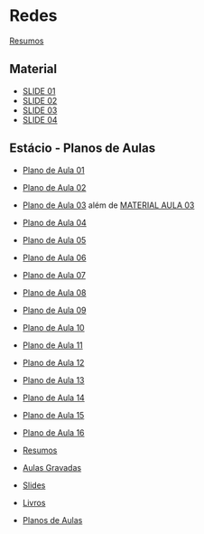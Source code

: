 # Redes

[Resumos](https://github.com/andrenevares/andrenevares/tree/master/redes/resumos)

## Material
- [SLIDE 01](https://drive.google.com/open?id=1xgoOYULURN1WnrljPGnLk-ZT1UlNtNaf)
- [SLIDE 02](https://drive.google.com/open?id=1VbKCHOxO3r_WCuYtuTxGYOeyC7QpslIm)
- [SLIDE 03](https://drive.google.com/open?id=1t5LIE1XxB1Cf-GNClF79dfIs9CBiMd63)
- [SLIDE 04](https://drive.google.com/open?id=1f4Mk44yNNz--FJX7F4CQEEPzMJajHYwh)



## Estácio - Planos de Aulas
- [Plano de Aula 01](https://github.com/andrenevares/andrenevares/blob/master/redes/planosDeAula/planoDeAula01.md)
- [Plano de Aula 02](https://github.com/andrenevares/andrenevares/blob/master/redes/planosDeAula/planoDeAula02.md)
- [Plano de Aula 03](https://github.com/andrenevares/andrenevares/blob/master/redes/planosDeAula/planoDeAula03.md) além de [MATERIAL AULA 03](https://github.com/andrenevares/andrenevares/blob/master/redes/planosDeAula/materialDeAula03.md)
- [Plano de Aula 04](https://github.com/andrenevares/andrenevares/blob/master/redes/planosDeAula/planoDeAula04.md)
- [Plano de Aula 05](https://github.com/andrenevares/andrenevares/blob/master/redes/planosDeAula/planoDeAula05.md)
- [Plano de Aula 06](https://github.com/andrenevares/andrenevares/blob/master/redes/planosDeAula/planoDeAula06.md)
- [Plano de Aula 07](https://github.com/andrenevares/andrenevares/blob/master/redes/planosDeAula/planoDeAula07.md)
- [Plano de Aula 08](https://github.com/andrenevares/andrenevares/blob/master/redes/planosDeAula/planoDeAula08.md)
- [Plano de Aula 09](https://github.com/andrenevares/andrenevares/blob/master/redes/planosDeAula/planoDeAula09.md)
- [Plano de Aula 10](https://github.com/andrenevares/andrenevares/blob/master/redes/planosDeAula/planoDeAula10.md)
- [Plano de Aula 11](https://github.com/andrenevares/andrenevares/blob/master/redes/planosDeAula/planoDeAula11.md)
- [Plano de Aula 12](https://github.com/andrenevares/andrenevares/blob/master/redes/planosDeAula/planoDeAula12.md)
- [Plano de Aula 13](https://github.com/andrenevares/andrenevares/blob/master/redes/planosDeAula/planoDeAula13.md)
- [Plano de Aula 14](https://github.com/andrenevares/andrenevares/blob/master/redes/planosDeAula/planoDeAula14.md)
- [Plano de Aula 15](https://github.com/andrenevares/andrenevares/blob/master/redes/planosDeAula/planoDeAula15.md)
- [Plano de Aula 16](https://github.com/andrenevares/andrenevares/blob/master/redes/planosDeAula/planoDeAula16.md)


- [Resumos](https://github.com/andrenevares/andrenevares/tree/master/redes/resumos)
- [Aulas Gravadas](https://github.com/andrenevares/andrenevares/blob/master/redes/aulasGravadas.md)
- [Slides]()
- [Livros]()
- [Planos de Aulas]()

